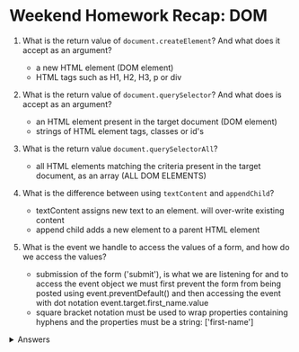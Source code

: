 # Weekend Homework Recap: DOM

1. What is the return value of `document.createElement`? And what does it accept as an argument?
    -  a new HTML element (DOM element)
    -  HTML tags such as H1, H2, H3, p or div

2. What is the return value of `document.querySelector`? And what does is accept as an argument?
    - an HTML element present in the target document (DOM element)
    - strings of HTML element tags, classes or id's 

3. What is the return value `document.querySelectorAll`?
    - all HTML elements matching the criteria present in the target document, as an array (ALL DOM ELEMENTS)

4. What is the difference between using `textContent` and `appendChild`?
    - textContent assigns new text to an element. will over-write existing content
    - append child adds a new element to a parent HTML element

5. What is the event we handle to access the values of a form, and how do we access the values?
    - submission of the form ('submit'), is what we are listening for and to access the event object we must first prevent the form from being posted using event.preventDefault() and then accessing the event with dot notation event.target.first_name.value 
    - square bracket notation must be used to wrap properties containing hyphens and the properties must be a string: ['first-name']

<details>
<summary>Answers</summary>

1. The return value of `document.createElement` is a DOM element. It will return the DOM element specified by the argument we pass to it as a string. For example, to create an h1 element, we would call `document.createElement('h1')`.

2. The return value of `document.querySelector` is a DOM element. We can access DOM elements by passing in an identifier as a string. For example if we want to access an element with the ID 'reading-list' we could call `document.querySelector('#reading-list')`. We can also be more specific and include with the elements tag. For example if we were accessing an unordered list with an ID of `reading-list` we could call `document.querySelector('ul#read-list')`.

3. The return value of `document.querySelectorAll` is an array of DOM elements. It accesses all the elements that matches the identifier. For example, `document.querySelectorAll('.list-item')` would get all the elements with the class 'list-item'.

4. `textContent` allows us to set the text on an element and will over-write any existing text content the element has. `appendChild` adds a new element to an existing one, allowing us to build up hierarchies of DOM elements.

5. We add an event listener to the form's 'submit' event, and use the ID of the input field, followed by the property `value`. For example, `form.title.value`.

</details>
